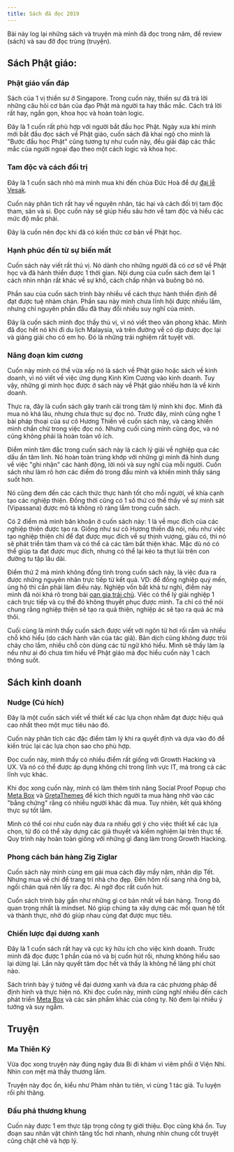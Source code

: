 ```yaml
---
title: Sách đã đọc 2019
---
```


Bài này log lại những sách và truyện mà mình đã đọc trong năm, để review (sách) và sau đỡ đọc trùng (truyện).

## Sách Phật giáo:

### Phật giáo vấn đáp

Sách của 1 vị thiền sư ở Singapore. Trong cuốn này, thiền sư đã trả lời những câu hỏi cơ bản của đạo Phật mà người ta hay thắc mắc. Cách trả lời rất hay, ngắn gọn, khoa học và hoàn toàn logic.

Đây là 1 cuốn rất phù hợp với người bắt đầu học Phật. Ngày xưa khi mình mới bắt đầu đọc sách về Phật giáo, cuốn sách đã khai ngộ cho mình là "Bước đầu học Phật" cũng tương tự như cuốn này, đều giải đáp các thắc mắc của người ngoại đạo theo một cách logic và khoa học.

### Tam độc và cách đối trị

Đây là 1 cuốn sách nhỏ mà mình mua khi đến chùa Đức Hoà để dự [đại lễ Vesak](https://hontap.info/p/dai-le-vesak).

Cuốn này phân tích rất hay về nguyên nhân, tác hại và cách đối trị tam độc tham, sân và si. Đọc cuốn này sẽ giúp hiểu sâu hơn về tam độc và hiểu các mức độ mắc phải.

Đây là cuốn nên đọc khi đã có kiến thức cơ bản về Phật học.

### Hạnh phúc đến từ sự biến mất

Cuốn sách này viết rất thú vị. Nó dành cho những người đã có cơ sở về Phật học và đã hành thiền được 1 thời gian. Nội dung của cuốn sách đem lại 1 cách nhìn nhận rất khác về sự khổ, cách chấp nhận và buông bỏ nó.

Phần sau của cuốn sách trình bày nhiều về cách thực hành thiền định để đạt được tuệ nhàm chán. Phần sau này mình chưa lĩnh hội được nhiều lắm, nhưng chỉ nguyên phần đầu đã thay đổi nhiều suy nghĩ của mình.

Đây là cuốn sách mình đọc thấy thú vị, vì nó viết theo văn phong khác. Mình đã đọc hết nó khi đi du lịch Malaysia, và trên đường về có dịp được đọc lại và giảng giải cho cô em họ. Đó là những trải nghiệm rất tuyệt vời.

### Năng đoạn kim cương

Cuốn này mình có thể vừa xếp nó là sách về Phật giáo hoặc sách về kinh doanh, vì nó viết về việc ứng dụng Kinh Kim Cương vào kinh doanh. Tuy vậy, những gì mình học được ở sách này về Phật giáo nhiều hơn là về kinh doanh.

Thực ra, đây là cuốn sách gây tranh cãi trong tâm lý mình khi đọc. Mình đã mua nó khá lâu, nhưng chưa thực sự đọc nó. Trước đây, mình cũng nghe 1 bài pháp thoại của sư cô Hương Thiền về cuốn sách này, và càng khiến mình chần chừ trong việc đọc nó. Nhưng cuối cùng mình cũng đọc, và nó cũng không phải là hoàn toàn vô ích.

Điểm mình tâm đắc trong cuốn sách này là cách lý giải về nghiệp qua các dấu ấn tâm linh. Nó hoàn toàn trùng khớp với những gì mình đã hình dung về việc "ghi nhận" các hành động, lời nói và suy nghĩ của mỗi người. Cuốn sách như làm rõ hơn các điểm đó trong đầu mình và khiến mình thấy sáng suốt hơn.

Nó cũng đem đến các cách thức thực hành tốt cho mỗi người, về khía cạnh tạo các nghiệp thiện. Đồng thời cũng có 1 số thứ có thể thấy về sự minh sát (Vipassana) được mô tả không rõ ràng lắm trong cuốn sách.

Có 2 điểm mà mình băn khoăn ở cuốn sách này: 1 là về mục đích của các nghiệp thiện được tạo ra. Giống như sư cô Hương thiền đã nói, nếu như việc tạo nghiệp thiện chỉ để đạt được mục đích về sự thịnh vượng, giàu có, thì nó sẽ phát triển tâm tham và có thể cả các tâm bất thiện khác. Mặc dù nó có thể giúp ta đạt được mục đích, nhưng có thể lại kéo ta thụt lùi trên con đường tu tập lâu dài.

Điểm thứ 2 mà mình không đồng tình trong cuốn sách này, là việc đưa ra được những nguyên nhân trực tiếp từ kết quả. VD: để đồng nghiệp quý mến, ủng hộ thì cần phải làm điều này. Nghiệp vốn bất khả tư nghì, điểm này mình đã nói khá rõ trong bài [oan gia trái chủ](https://hontap.info/oan-gia-trai-chu/). Việc có thể lý giải nghiệp 1 cách trực tiếp và cụ thể đó không thuyết phục được mình. Ta chỉ có thể nói chung rằng nghiệp thiện sẽ tạo ra quả thiện, nghiệp ác sẽ tạo ra quả ác mà thôi.

Cuối cùng là mình thấy cuốn sách được viết với ngôn từ hơi rối rắm và nhiều chỗ khó hiểu (do cách hành văn của tác giả). Bản dịch cũng không được trôi chảy cho lắm, nhiều chỗ còn dùng các từ ngữ khó hiểu. Mình sẽ thấy làm lạ nếu như ai đó chưa tìm hiểu về Phật giáo mà đọc hiểu cuốn này 1 cách thông suốt.

## Sách kinh doanh

### Nudge (Cú hích)

Đây là một cuốn sách viết về thiết kế các lựa chọn nhằm đạt được hiệu quả cao nhất theo một mục tiêu nào đó.

Cuốn này phân tích các đặc điểm tâm lý khi ra quyết định và dựa vào đó để kiến trúc lại các lựa chọn sao cho phù hợp.

Đọc cuốn này, mình thấy có nhiều điểm rất giống với Growth Hacking và UX. Và nó có thể được áp dụng không chỉ trong lĩnh vực IT, mà trong cả các lĩnh vực khác.

Khi đọc xong cuốn này, mình có làm thêm tính năng Social Proof Popup cho [Meta Box](https://metabox.io) và [GretaThemes](https://gretathemes.com) để kích thích người ta mua hàng nhờ vào các "bằng chứng" rằng có nhiều người khác đã mua. Tuy nhiên, kết quả không thực sự tốt lắm.

Mình có thể coi như cuốn này đưa ra nhiều gợi ý cho việc thiết kế các lựa chọn, từ đó có thể xây dựng các giả thuyết và kiểm nghiệm lại trên thực tế. Quy trình này hoàn toàn giống với những gì đang làm trong Growth Hacking.

### Phong cách bán hàng Zig Ziglar

Cuốn sách này mình cùng em gái mua cách đây mấy năm, nhân dịp Tết. Nhưng mua về chỉ để trang trí nhà cho đẹp. Đến hôm rồi sang nhà ông bà, ngồi chán quá nên lấy ra đọc. Ai ngờ đọc rất cuốn hút.

Cuốn sách trình bày gần như những gì cơ bản nhất về bán hàng. Trong đó quan trọng nhất là mindset. Nó giúp chúng ta xây dựng các mối quan hệ tốt và thành thực, nhờ đó giúp nhau cùng đạt được mục tiêu.

### Chiến lược đại dương xanh

Đây là 1 cuốn sách rất hay và cực kỳ hữu ích cho việc kinh doanh. Trước mình đã đọc được 1 phần của nó và bị cuốn hút rồi, nhưng không hiểu sao lại dừng lại. Lần này quyết tâm đọc hết và thấy là không hề lãng phí chút nào.

Sách trình bày ý tưởng về đại dương xanh và đưa ra các phương pháp để định hình và thực hiện nó. Khi đọc cuốn này, mình cũng nghĩ nhiều đến cách phát triển [Meta Box](https://metabox.io) và các sản phẩm khác của công ty. Nó đem lại nhiều ý tưởng và suy ngẫm.

## Truyện

### Ma Thiên Ký

Vừa đọc xong truyện này đúng ngày đưa Bi đi khám vì viêm phổi ở Viện Nhi. Nhìn con mệt mà thấy thương lắm.

Truyện này đọc ổn, kiểu như Phàm nhân tu tiên, vì cùng 1 tác giả. Tu luyện rồi phi thăng.

### Đấu phá thương khung

Cuốn này được 1 em thực tập trong công ty giới thiệu. Đọc cũng khá ổn. Tuy đoạn sau nhân vật chính tăng tốc hơi nhanh, nhưng nhìn chung cốt truyệt cũng chặt chẽ và hợp lý.
